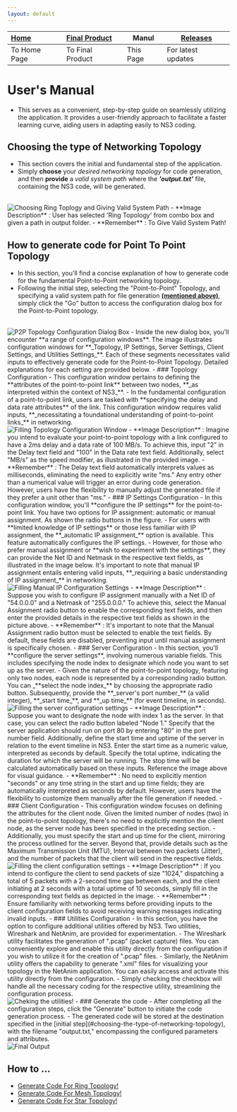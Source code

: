 ```yaml
---
layout: default
---
```


| [Home](./index.md) | [Final Product](./appImages.html) | Manul |  [Releases](./releases.html)  |
|:-------------------|:----------------------------------|----------------------|--------------------|
| To Home Page       | To Final Product                  | This Page            | For latest updates |

# User's Manual
- This serves as a convenient, step-by-step guide on seamlessly utilizing the application. It provides a user-friendly approach to facilitate a faster learning curve, aiding users in adapting easily to NS3 coding.

## Choosing the type of Networking Topology
- This section covers the initial and fundamental step of the application. 
- Simply **choose** your _desired networking topology_ for code generation, and then **provide** a _valid system path_ where the _**'output.txt'**_ file, containing the NS3 code, will be generated.
<br>
  <img src="./assets/images/Manual/img1.png" alt="Choosing Ring Toplogy and Giving Valid System Path">
- **Image Description** :  User has selected 'Ring Topology' from combo box and given a path in output folder.
- **Remember** : To Give Valid System Path!

## How to generate code for Point To Point Topology
- In this section, you'll find a concise explanation of how to generate code for the fundamental Point-to-Point networking topology.
- Following the initial step, selecting the "Point-to-Point" Topology, and specifying a valid system path for file generation **[(mentioned above)](#choosing-the-type-of-networking-topology)**, simply click the "Go" button to access the configuration dialog box for the Point-to-Point topology.
<br>
  <img src="./assets/images/Manual/img2.png" alt="P2P Topology Configuration Dialog Box">
- Inside the new dialog box, you'll encounter **a range of configuration windows**. The image illustrates configuration windows for **_Topology, IP Settings, Server Settings, Client Settings, and Utilities Settings_**. Each of these segments necessitates valid inputs to effectively generate code for the Point-to-Point Topology. Detailed explanations for each setting are provided below.
- ### Topology Configuration
  - This configuration window pertains to defining the **attributes of the point-to-point link** between two nodes, **_as interpreted within the context of NS3_**.
  - In the fundamental configuration of a point-to-point link, users are tasked with **specifying the delay and data rate attributes** of the link. This configuration window requires valid inputs, **_necessitating a foundational understanding of point-to-point links_** in networking.
  <br>
    <img src="./assets/images/Manual/img3.png" alt="Filling Topology Configuration Window">
  - **Image Description** : Imagine you intend to evaluate your point-to-point topology with a link configured to have a 2ms delay and a data rate of 100 MB/s. To achieve this, input "2" in the Delay text field and "100" in the Data rate text field. Additionally, select "MB/s" as the speed modifier, as illustrated in the provided image.
  - **Remember** : The Delay text field automatically interprets values as milliseconds, eliminating the need to explicitly write "ms." Any entry other than a numerical value will trigger an error during code generation. However, users have the flexibility to manually adjust the generated file if they prefer a unit other than "ms."
- ### IP Settings Configuration
  - In this configuration window, you'll **configure the IP settings** for the point-to-point link. You have two options for IP assignment: automatic or manual assignment. As shown the radio buttons in the figure.
  - For users with **limited knowledge of IP settings** or those less familiar with IP assignment, the **_automatic IP assignment_** option is available. This feature automatically configures the IP settings.
  - However, for those who prefer manual assignment or **wish to experiment with the settings**, they can provide the Net ID and Netmask in the respective text fields, as illustrated in the image below. It's important to note that manual IP assignment entails entering valid inputs, **_requiring a basic understanding of IP assignment_** in networking.
  <br>
    <img src="./assets/images/Manual/img4.png" alt="Filling Manual IP Configuration Settings">
  - **Image Description** : Suppose you wish to configure IP assignment manually with a Net ID of "54.0.0.0" and a Netmask of "255.0.0.0." To achieve this, select the Manual Assignment radio button to enable the corresponding text fields, and then enter the provided details in the respective text fields as shown in the picture above.
  - **Remember** : It's important to note that the Manual Assignment radio button must be selected to enable the text fields. By default, these fields are disabled, preventing input until manual assignment is specifically chosen.
- ### Server Configuration
  - In this section, you'll **configure the server settings**, involving numerous variable fields. This includes specifying the node index to designate which node you want to set up as the server.
  - Given the nature of the point-to-point topology, featuring only two nodes, each node is represented by a corresponding radio button. You can _**select the node index_** by choosing the appropriate radio button. Subsequently, provide the **_server's port number_** (a valid integer), **_start time_**, and **_up time_** (for event timeline, in seconds).
  <br>
    <img src="./assets/images/Manual/img5.png" alt="Filling the server configuration settings">
  - **Image Description** : Suppose you want to designate the node with index 1 as the server. In that case, you can select the radio button labeled "Node 1." Specify that the server application should run on port 80 by entering "80" in the port number field. Additionally, define the start time and uptime of the server in relation to the event timeline in NS3. Enter the start time as a numeric value, interpreted as seconds by default. Specify the total uptime, indicating the duration for which the server will be running. The stop time will be calculated automatically based on these inputs. Reference the image above for visual guidance.
  - **Remember** : No need to explicitly mention "seconds" or any time string in the start and up time fields; they are automatically interpreted as seconds by default. However, users have the flexibility to customize them manually after the file generation if needed.
- ### Client Configuration
  - This configuration window focuses on defining the attributes for the client node. Given the limited number of nodes (two) in the point-to-point topology, there's no need to explicitly mention the client node, as the server node has been specified in the preceding section.
  - Additionally, you must specify the start and up time for the client, mirroring the process outlined for the server. Beyond that, provide details such as the Maximum Transmission Unit (MTU), Interval between two packets (Jitter), and the number of packets that the client will send in the respective fields.
    <br>
    <img src="./assets/images/Manual/img6.png" alt="Filling the client configuration settings">
  - **Image Description** : If you intend to configure the client to send packets of size "1024," dispatching a total of 5 packets with a 2-second time gap between each, and the client initiating at 2 seconds with a total uptime of 10 seconds, simply fill in the corresponding text fields as depicted in the image.
  - **Remember** : Ensure familiarity with networking terms before providing inputs to the client configuration fields to avoid receiving warning messages indicating invalid inputs.
- ### Utilities Configuration
  - In this section, you have the option to configure additional utilities offered by NS3. Two utilities, Wireshark and NetAnim, are provided for experimentation.
  - The Wireshark utility facilitates the generation of ".pcap" (packet capture) files. You can conveniently explore and enable this utility directly from the configuration if you wish to utilize it for the creation of ".pcap" files.
  - Similarly, the NetAnim utility offers the capability to generate ".xml" files for visualizing your topology in the NetAnim application. You can easily access and activate this utility directly from the configuration.
  - Simply checking the checkbox will handle all the necessary coding for the respective utility, streamlining the configuration process.
    <br>
    <img src="./assets/images/Manual/img7.png" alt="Cheking the utilities!">
- ### Generate the code
  - After completing all the configuration steps, click the "Generate" button to initiate the code generation process.
  - The generated code will be stored at the destination specified in the [initial step](#choosing-the-type-of-networking-topology), with the filename "output.txt," encompassing the configured parameters and attributes.
    <br>
    <img src="./assets/images/Manual/img8.png" alt="Final Output">
  
## How to ...
- [Generate Code For Ring Topology!](./Manual/manualRing.html)
- [Generate Code For Mesh Topology!](./Manual/manualMesh.html)
- [Generate Code For Star Topology!](./Manual/manualStar.html)

